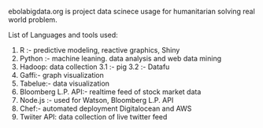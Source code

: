 ebolabigdata.org is project data scinece usage for humanitarian solving real world problem.  

List of Languages and tools used:

1) R :- predictive modeling, reactive graphics, Shiny
2) Python :- machine leaning. data analysis and web data mining
3) Hadoop: data collection
   3.1 :- pig
   3.2 :- Datafu
4) Gaffi:-  graph visualization
5) Tabelue:- data visualization
6) Bloomberg L.P. API:- realtime feed of stock market data
7) Node.js :- used for Watson, Bloomberg L.P. API
8) Chef:- automated deployment Digitalocean and AWS  
9) Twiiter API: data collection of live twitter feed
